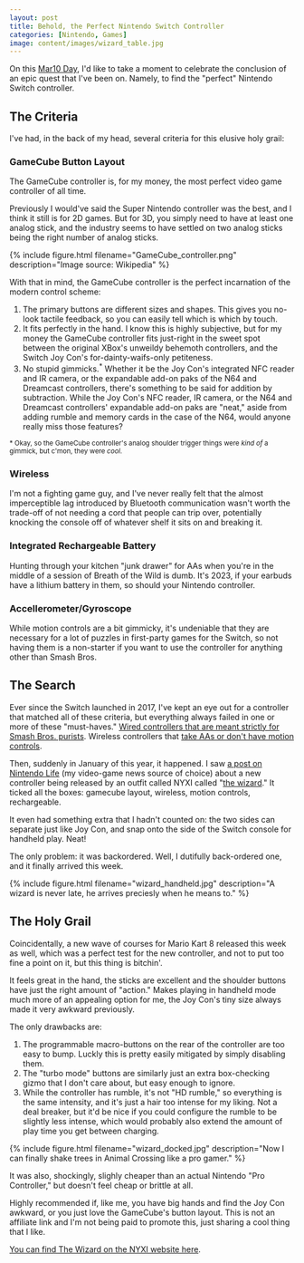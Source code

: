 ```yaml
---
layout: post
title: Behold, the Perfect Nintendo Switch Controller
categories: [Nintendo, Games]
image: content/images/wizard_table.jpg
---
```


On this [Mar10 Day](https://www.nintendo.com/whatsnew/nintendo-powers-up-mar10-day/), I'd like to take a moment to celebrate the conclusion of an epic quest that I've been on. Namely, to find the "perfect" Nintendo Switch controller.

## The Criteria

I've had, in the back of my head, several criteria for this elusive holy grail:

### GameCube Button Layout

The GameCube controller is, for my money, the most perfect video game controller of all time.

Previously I would've said the Super Nintendo controller was the best, and I think it still is for 2D games. But for 3D, you simply need to have at least one analog stick, and the industry seems to have settled on two analog sticks being the right number of analog sticks.

{% include figure.html filename="GameCube_controller.png" description="Image source: Wikipedia" %}

With that in mind, the GameCube controller is the perfect incarnation of the modern control scheme:

1. The primary buttons are different sizes and shapes. This gives you no-look tactile feedback, so you can easily tell which is which by touch.
2. It fits perfectly in the hand. I know this is highly subjective, but for my money the GameCube controller fits just-right in the sweet spot between the original XBox's unweildy behemoth controllers, and the Switch Joy Con's for-dainty-waifs-only petiteness.
3. No stupid gimmicks.<sup>*</sup> Whether it be the Joy Con's integrated NFC reader and IR camera, or the expandable add-on paks of the N64 and Dreamcast controllers, there's something to be said for addition by subtraction. While the Joy Con's NFC reader, IR camera, or the N64 and Dreamcast controllers' expandable add-on paks are "neat," aside from adding rumble and memory cards in the case of the N64, would anyone really miss those features?

<sup>* Okay, so the GameCube controller's analog shoulder trigger things were _kind of_ a gimmick, but c'mon, they were _cool_.</sup>

### Wireless

I'm not a fighting game guy, and I've never really felt that the almost imperceptible lag introduced by Bluetooth communication wasn't worth the trade-off of not needing a cord that people can trip over, potentially knocking the console off of whatever shelf it sits on and breaking it.

### Integrated Rechargeable Battery

Hunting through your kitchen "junk drawer" for AAs when you're in the middle of a session of Breath of the Wild is dumb. It's 2023, if your earbuds have a lithium battery in them, so should your Nintendo controller.

### Accellerometer/Gyroscope

While motion controls are a bit gimmicky, it's undeniable that they are necessary for a lot of puzzles in first-party games for the Switch, so not having them is a non-starter if you want to use the controller for anything other than Smash Bros.

## The Search

Ever since the Switch launched in 2017, I've kept an eye out for a controller that matched all of these criteria, but everything always failed in one or more of these "must-haves." [Wired controllers that are meant strictly for Smash Bros. purists](https://www.amazon.com/Pack-Gamecube-Controller-Bundle-Extension/dp/B07MSHR6JJ/ref=sr_1_2_sspa?crid=OMQPKF2JWAF3&keywords=gamecube+controller+switch&qid=1678475709&sprefix=gamecube+contrller+switch%2Caps%2C96&sr=8-2-spons&ufe=app_do%3Aamzn1.fos.006c50ae-5d4c-4777-9bc0-4513d670b6bc&psc=1&spLa=ZW5jcnlwdGVkUXVhbGlmaWVyPUEyTklGT0ZVNTdIU00mZW5jcnlwdGVkSWQ9QTAwODUzODYyNDZVMDlFV0JTTkMmZW5jcnlwdGVkQWRJZD1BMDk0OTE4NDJQSFNHMkFGRUxIWlcmd2lkZ2V0TmFtZT1zcF9hdGYmYWN0aW9uPWNsaWNrUmVkaXJlY3QmZG9Ob3RMb2dDbGljaz10cnVl). Wireless controllers that [take AAs or don't have motion controls](https://www.amazon.com/PowerA-Wireless-Controller-Nintendo-Switch-GameCube/dp/B07GXLBCC3/ref=sr_1_3?crid=OMQPKF2JWAF3&keywords=gamecube+controller+switch&qid=1678475709&sprefix=gamecube+contrller+switch%2Caps%2C96&sr=8-3&ufe=app_do%3Aamzn1.fos.006c50ae-5d4c-4777-9bc0-4513d670b6bc).

Then, suddenly in January of this year, it happened. I saw [a post on Nintendo Life](https://www.nintendolife.com/news/2023/01/nyxi-reveals-a-gamecube-inspired-switch-controller-with-no-drifting) (my video-game news source of choice) about a new controller being released by an outfit called NYXI called "[the wizard](https://www.imdb.com/title/tt0098663/?ref_=nv_sr_srsg_3)." It ticked all the boxes: gamecube layout, wireless, motion controls, rechargeable.

It even had something extra that I hadn't counted on: the two sides can separate just like Joy Con, and snap onto the side of the Switch console for handheld play. Neat!

The only problem: it was backordered. Well, I dutifully back-ordered one, and it finally arrived this week.

{% include figure.html filename="wizard_handheld.jpg" description="A wizard is never late, he arrives preciesly when he means to." %}

## The Holy Grail

Coincidentally, a new wave of courses for Mario Kart 8 released this week as well, which was a perfect test for the new controller, and not to put too fine a point on it, but this thing is bitchin'.

It feels great in the hand, the sticks are excellent and the shoulder buttons have just the right amount of "action." Makes playing in handheld mode much more of an appealing option for me, the Joy Con's tiny size always made it very awkward previously.

The only drawbacks are:

1. The programmable macro-buttons on the rear of the controller are too easy to bump. Luckly this is pretty easily mitigated by simply disabling them.
2. The "turbo mode" buttons are similarly just an extra box-checking gizmo that I don't care about, but easy enough to ignore.
3. While the controller has rumble, it's not "HD rumble," so everything is the same intensity, and it's just a hair too intense for my liking. Not a deal breaker, but it'd be nice if you could configure the rumble to be slightly less intense, which would probably also extend the amount of play time you get between charging.

{% include figure.html filename="wizard_docked.jpg" description="Now I can finally shake trees in Animal Crossing like a pro gamer." %}

It was also, shockingly, slighly cheaper than an actual Nintendo "Pro Controller," but doesn't feel cheap or brittle at all. 

Highly recommended if, like me, you have big hands and find the Joy Con awkward, or you just love the GameCube's button layout. This is not an affiliate link and I'm not being paid to promote this, just sharing a cool thing that I like.

[You can find The Wizard on the NYXI website here](https://nyxigaming.com/pages/sj01-intreoduction).